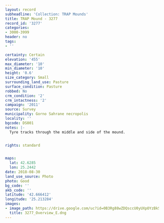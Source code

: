 ```yaml
---
layout: record
subheadline: 'Collection: TRAP Mounds'
title: TRAP Mound - 3277
record_id: '3277'
categories:
- 3000-3999
header: no
tags:
- ''

certainty: Certain
elevation: '455'
max_diameter: '10'
min_diameter: '10'
height: '0.6'
size_category: Small
surrounding_land_use: Pasture
surface_condition: Pasture
robbed: No
crm_condition: '2'
crm_intactness: '2'
campaign: '2011'
source: Survey
municipality: Gorno Sahrane necropolis
locality: ''
bgcode: DS001
notes: |-
  Tyre tracks through the middle and side of the mound.


rights: standard


maps:
  lat: 42.6285
  lon: 25.2442
date: 2018-08-30
land_use_source: Photo
photo: Good
bg_code: ''
akb_code: ''
latitude: '42.666412'
longitude: '25.213284'
images:
- image_path: https://drive.google.com/uc?id=0B3Rg88wZDQsccU0yUXpOYzBkS1E
  title: 3277_Overview_E.dng
---
```


